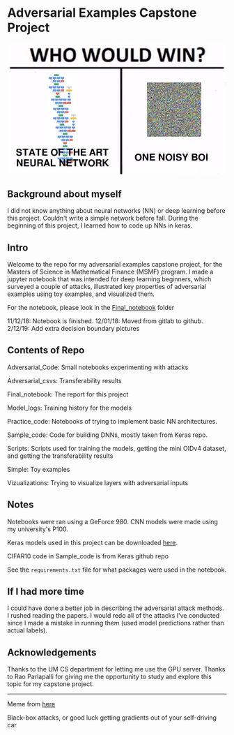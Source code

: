 # Adversarial Examples Capstone Project

![](meme.jpg)

## Background about myself

I did not know anything about neural networks (NN) or deep learning before this project. Couldn't write a simple network before fall. During the beginning of this project, I learned how to code up NNs in keras.

## Intro

Welcome to the repo for my adversarial examples capstone project, for the Masters of Science in Mathematical Finance (MSMF) program. I made a jupyter notebook that was intended for deep learning beginners, which surveyed a couple of attacks, illustrated key properties of adversarial examples using toy examples, and visualized them.

For the notebook, please look in the [Final_notebook](https://gitlab.com/calvinpyong/GANs-capstone-project/tree/master/Final_notebook) folder

11/12/18: Notebook is finished.
12/01/18: Moved from gitlab to github.
2/12/19: Add extra decision boundary pictures

## Contents of Repo

Adversarial_Code: Small notebooks experimenting with attacks

Adversarial_csvs: Transferability results

Final_notebook: The report for this project

Model_logs: Training history for the models

Practice_code: Notebooks of trying to implement basic NN architectures.

Sample_code: Code for building DNNs, mostly taken from Keras repo.

Scripts: Scripts used for training the models, getting the mini OIDv4 dataset, and getting the transferability results

Simple: Toy examples

Vizualizations: Trying to visualize layers with adversarial inputs

## Notes

Notebooks were ran using a GeForce 980. CNN models were made using my university's P100.

Keras models used in this project can be downloaded [here](https://drive.google.com/file/d/1xceMmw7CKhJ9mw8SkIbgCLNhH3JsdO-r/view?usp=sharing).

CIFAR10 code in Sample_code is from Keras github repo

See the `requirements.txt` file for what packages were used in the notebook.

## If I had more time

I could have done a better job in describing the adversarial attack methods. I rushed reading the papers. I would redo all of the attacks I've conducted since I made a mistake in running them (used model predictions rather than actual labels).

## Acknowledgements

Thanks to the UM CS department for letting me use the GPU server. Thanks to Rao Parlapalli for giving me the opportunity to study and explore this topic for my capstone project.

---

Meme from [here](https://ml.berkeley.edu/blog/2018/01/10/adversarial-examples/)

Black-box attacks, or good luck getting gradients out of your self-driving car
